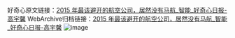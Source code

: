 好奇心原文链接：[2015 年最该避开的航空公司，居然没有马航_智能_好奇心日报-高宇馨](https://www.qdaily.com/articles/5316.html)
WebArchive归档链接：[2015 年最该避开的航空公司，居然没有马航_智能_好奇心日报-高宇馨](http://web.archive.org/web/20190623164502/https://www.qdaily.com/articles/5316.html)
![image](http://ww3.sinaimg.cn/large/007d5XDply1g3wh1jyt60j30u02qk1kx)